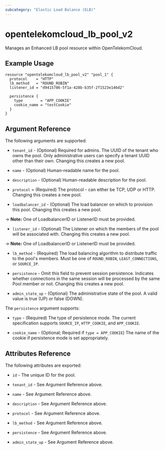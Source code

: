 ```yaml
---
subcategory: "Elastic Load Balance (ELB)"
---
```


# opentelekomcloud_lb_pool_v2

Manages an Enhanced LB pool resource within OpenTelekomCloud.

## Example Usage

```hcl
resource "opentelekomcloud_lb_pool_v2" "pool_1" {
  protocol    = "HTTP"
  lb_method   = "ROUND_ROBIN"
  listener_id = "d9415786-5f1a-428b-b35f-2f1523e146d2"

  persistence {
    type        = "APP_COOKIE"
    cookie_name = "testCookie"
  }
}
```

## Argument Reference

The following arguments are supported:

* `tenant_id` - (Optional) Required for admins. The UUID of the tenant who owns
  the pool.  Only administrative users can specify a tenant UUID
  other than their own. Changing this creates a new pool.

* `name` - (Optional) Human-readable name for the pool.

* `description` - (Optional) Human-readable description for the pool.

* `protocol` = (Required) The protocol - can either be TCP, UDP or HTTP.
  Changing this creates a new pool.

* `loadbalancer_id` - (Optional) The load balancer on which to provision this
  pool. Changing this creates a new pool.

-> **Note:**  One of LoadbalancerID or ListenerID must be provided.

* `listener_id` - (Optional) The Listener on which the members of the pool
  will be associated with. Changing this creates a new pool.

-> **Note:**  One of LoadbalancerID or ListenerID must be provided.

* `lb_method` - (Required) The load balancing algorithm to
  distribute traffic to the pool's members. Must be one of
  `ROUND_ROBIN`, `LEAST_CONNECTIONS`, or `SOURCE_IP`.

* `persistence` - Omit this field to prevent session persistence. Indicates
  whether connections in the same session will be processed by the same Pool
  member or not. Changing this creates a new pool.

* `admin_state_up` - (Optional) The administrative state of the pool.
  A valid value is true (UP) or false (DOWN).

The `persistence` argument supports:

* `type` - (Required) The type of persistence mode. The current specification
  supports `SOURCE_IP`, `HTTP_COOKIE`, and `APP_COOKIE`.

* `cookie_name` - (Optional; Required if `type = APP_COOKIE`) The name of the cookie if persistence mode is set
  appropriately.

## Attributes Reference

The following attributes are exported:

* `id` - The unique ID for the pool.

* `tenant_id` - See Argument Reference above.

* `name` - See Argument Reference above.

* `description` - See Argument Reference above.

* `protocol` - See Argument Reference above.

* `lb_method` - See Argument Reference above.

* `persistence` - See Argument Reference above.

* `admin_state_up` - See Argument Reference above.
